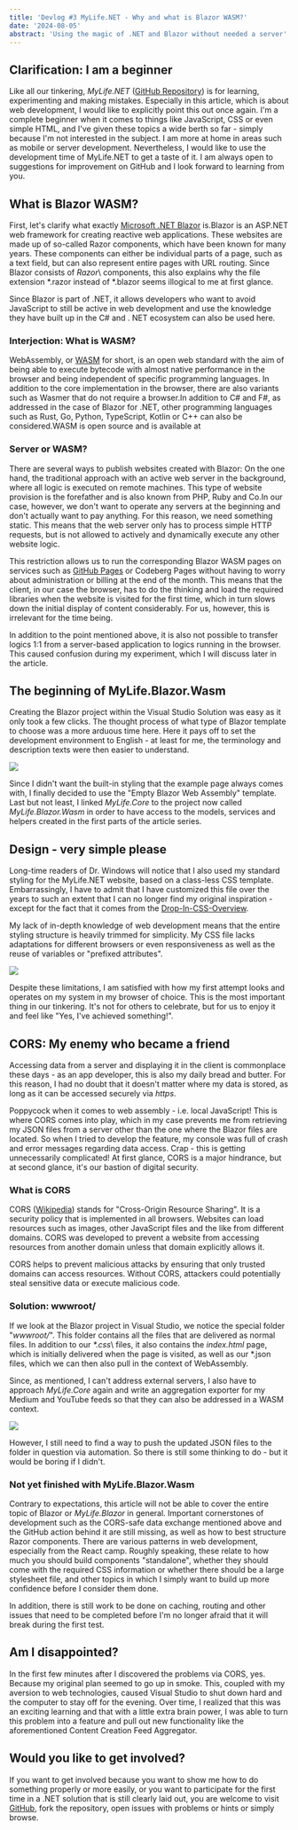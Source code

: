 ```yaml
---
title: 'Devlog #3 MyLife.NET - Why and what is Blazor WASM?'
date: '2024-08-05'
abstract: 'Using the magic of .NET and Blazor without needed a server'
---
```


## Clarification: I am a beginner

Like all our tinkering, _MyLife.NET_ ([GitHub Repository](https://github.com/tscholze/dotnet-mylife)) is for learning, experimenting and making mistakes. Especially in this article, which is about web development, I would like to explicitly point this out once again. I'm a complete beginner when it comes to things like JavaScript, CSS or even simple HTML, and I've given these topics a wide berth so far - simply because I'm not interested in the subject. I am more at home in areas such as mobile or server development. Nevertheless, I would like to use the development time of MyLife.NET to get a taste of it. I am always open to suggestions for improvement on GitHub and I look forward to learning from you.

## What is Blazor WASM?

First, let's clarify what exactly [Microsoft .NET Blazor](https://dotnet.microsoft.com/en-us/apps/aspnet/web-apps/blazor) is.Blazor is an ASP.NET web framework for creating reactive web applications. These websites are made up of so-called Razor components, which have been known for many years. These components can either be individual parts of a page, such as a text field, but can also represent entire pages with URL routing. Since Blazor consists of _Razor_\ components, this also explains why the file extension \*.razor instead of \*.blazor seems illogical to me at first glance.

Since Blazor is part of .NET, it allows developers who want to avoid JavaScript to still be active in web development and use the knowledge they have built up in the C# and . NET ecosystem can also be used here.

### Interjection: What is WASM?

WebAssembly, or [WASM](https://developer.mozilla.org/en-US/docs/WebAssembly) for short, is an open web standard with the aim of being able to execute bytecode with almost native performance in the browser and being independent of specific programming languages. In addition to the core implementation in the browser, there are also variants such as Wasmer that do not require a browser.In addition to C# and F#, as addressed in the case of Blazor for .NET, other programming languages such as Rust, Go, Python, TypeScript, Kotlin or C++ can also be considered.WASM is open source and is available at

### Server or WASM?

There are several ways to publish websites created with Blazor: On the one hand, the traditional approach with an active web server in the background, where all logic is executed on remote machines. This type of website provision is the forefather and is also known from PHP, Ruby and Co.In our case, however, we don't want to operate any servers at the beginning and don't actually want to pay anything. For this reason, we need something static. This means that the web server only has to process simple HTTP requests, but is not allowed to actively and dynamically execute any other website logic.

This restriction allows us to run the corresponding Blazor WASM pages on services such as [GitHub Pages](https://pages.github.com/) or Codeberg Pages without having to worry about administration or billing at the end of the month. This means that the client, in our case the browser, has to do the thinking and load the required libraries when the website is visited for the first time, which in turn slows down the initial display of content considerably. For us, however, this is irrelevant for the time being.

In addition to the point mentioned above, it is also not possible to transfer logics 1:1 from a server-based application to logics running in the browser. This caused confusion during my experiment, which I will discuss later in the article.

## The beginning of MyLife.Blazor.Wasm

Creating the Blazor project within the Visual Studio Solution was easy as it only took a few clicks. The thought process of what type of Blazor template to choose was a more arduous time here. Here it pays off to set the development environment to English - at least for me, the terminology and description texts were then easier to understand.

[![](https://www.drwindows.de/news/wp-content/uploads/2025/05/Screenshot-2024-05-17-195421.png)](https://www.drwindows.de/news/wp-content/uploads/2025/05/Screenshot-2024-05-17-195421.png)

Since I didn't want the built-in styling that the example page always comes with, I finally decided to use the "Empty Blazor Web Assembly" template. Last but not least, I linked _MyLife.Core_ to the project now called _MyLife.Blazor.Wasm_ in order to have access to the models, services and helpers created in the first parts of the article series.

## Design - very simple please

Long-time readers of Dr. Windows will notice that I also used my standard styling for the MyLife.NET website, based on a class-less CSS template. Embarrassingly, I have to admit that I have customized this file over the years to such an extent that I can no longer find my original inspiration - except for the fact that it comes from the [Drop-In-CSS-Overview](https://github.com/webdevjeffus/drop-in-css).

My lack of in-depth knowledge of web development means that the entire styling structure is heavily trimmed for simplicity. My CSS file lacks adaptations for different browsers or even responsiveness as well as the reuse of variables or "prefixed attributes".

[![](https://www.drwindows.de/news/wp-content/uploads/2025/05/Screenshot-2024-05-17-195757.png)](https://www.drwindows.de/news/wp-content/uploads/2025/05/Screenshot-2024-05-17-195757.png)

Despite these limitations, I am satisfied with how my first attempt looks and operates on my system in my browser of choice. This is the most important thing in our tinkering. It's not for others to celebrate, but for us to enjoy it and feel like "Yes, I've achieved something!".

## CORS: My enemy who became a friend

Accessing data from a server and displaying it in the client is commonplace these days - as an app developer, this is also my daily bread and butter. For this reason, I had no doubt that it doesn't matter where my data is stored, as long as it can be accessed securely via _https_.

Poppycock when it comes to web assembly - i.e. local JavaScript! This is where CORS comes into play, which in my case prevents me from retrieving my JSON files from a server other than the one where the Blazor files are located. So when I tried to develop the feature, my console was full of crash and error messages regarding data access. Crap - this is getting unnecessarily complicated! At first glance, CORS is a major hindrance, but at second glance, it's our bastion of digital security.

### What is CORS

CORS ([Wikipedia](https://de.wikipedia.org/wiki/Cross-Origin_Resource_Sharing)) stands for "Cross-Origin Resource Sharing". It is a security policy that is implemented in all browsers. Websites can load resources such as images, other JavaScript files and the like from different domains. CORS was developed to prevent a website from accessing resources from another domain unless that domain explicitly allows it.

CORS helps to prevent malicious attacks by ensuring that only trusted domains can access resources. Without CORS, attackers could potentially steal sensitive data or execute malicious code.

### Solution: wwwroot/

If we look at the Blazor project in Visual Studio, we notice the special folder "_wwwroot/_". This folder contains all the files that are delivered as normal files. In addition to our _\*.css_\ files, it also contains the _index.html_ page, which is initially delivered when the page is visited, as well as our \*.json files, which we can then also pull in the context of WebAssembly.

Since, as mentioned, I can't address external servers, I also have to approach _MyLife.Core_ again and write an aggregation exporter for my Medium and YouTube feeds so that they can also be addressed in a WASM context.

[![](https://www.drwindows.de/news/wp-content/uploads/2025/05/Screenshot-2024-05-17-195330.png)](https://www.drwindows.de/news/wp-content/uploads/2025/05/Screenshot-2024-05-17-195330.png)

However, I still need to find a way to push the updated JSON files to the folder in question via automation. So there is still some thinking to do - but it would be boring if I didn't.

### Not yet finished with MyLife.Blazor.Wasm

Contrary to expectations, this article will not be able to cover the entire topic of Blazor or _MyLife.Blazor_ in general. Important cornerstones of development such as the CORS-safe data exchange mentioned above and the GitHub action behind it are still missing, as well as how to best structure Razor components. There are various patterns in web development, especially from the React camp. Roughly speaking, these relate to how much you should build components "standalone", whether they should come with the required CSS information or whether there should be a large stylesheet file, and other topics in which I simply want to build up more confidence before I consider them done.

In addition, there is still work to be done on caching, routing and other issues that need to be completed before I'm no longer afraid that it will break during the first test.

Am I disappointed?
-------------------

In the first few minutes after I discovered the problems via CORS, yes. Because my original plan seemed to go up in smoke. This, coupled with my aversion to web technologies, caused Visual Studio to shut down hard and the computer to stay off for the evening. Over time, I realized that this was an exciting learning and that with a little extra brain power, I was able to turn this problem into a feature and pull out new functionality like the aforementioned Content Creation Feed Aggregator.

Would you like to get involved?
--------------------------

If you want to get involved because you want to show me how to do something properly or more easily, or you want to participate for the first time in a .NET solution that is still clearly laid out, you are welcome to visit [GitHub](https://github.com/tscholze/dotnet-mylife), fork the repository, open issues with problems or hints or simply browse.